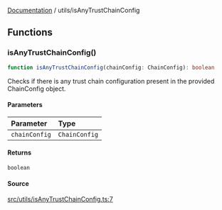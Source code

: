 [Documentation](../README.md) / utils/isAnyTrustChainConfig

## Functions

### isAnyTrustChainConfig()

```ts
function isAnyTrustChainConfig(chainConfig: ChainConfig): boolean
```

Checks if there is any trust chain configuration present in the provided
ChainConfig object.

#### Parameters

| Parameter | Type |
| :------ | :------ |
| `chainConfig` | `ChainConfig` |

#### Returns

`boolean`

#### Source

[src/utils/isAnyTrustChainConfig.ts:7](https://github.com/anegg0/arbitrum-orbit-sdk/blob/763a3f41e7ea001cbb6fe81ac11cc794b4a0f94d/src/utils/isAnyTrustChainConfig.ts#L7)
